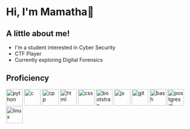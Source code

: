 # Hi, I'm Mamatha👋

## A little about me!
- I'm a student interested in Cyber Security
- CTF Player
- Currently exploring Digital Forensics 

## Proficiency
<p align="left">
<img src="https://cdn.jsdelivr.net/gh/devicons/devicon@latest/icons/python/python-original.svg"alt="python" width="45" height="45"/>
<img src="https://cdn.jsdelivr.net/gh/devicons/devicon@latest/icons/c/c-original.svg" alt="c" width="45" height="45"/>
<img src="https://cdn.jsdelivr.net/gh/devicons/devicon@latest/icons/cplusplus/cplusplus-original.svg"alt="cpp" width="45" height="45"/>
<img src="https://cdn.jsdelivr.net/gh/devicons/devicon@latest/icons/html5/html5-original.svg"alt="html" width="45" height="45" />
<img src="https://cdn.jsdelivr.net/gh/devicons/devicon@latest/icons/css3/css3-original.svg" alt="css" width="45" height="45"/>
<img src="https://cdn.jsdelivr.net/gh/devicons/devicon@latest/icons/bootstrap/bootstrap-original.svg"alt="bootstrap" width="45" height="45"/>
<img src="https://cdn.jsdelivr.net/gh/devicons/devicon@latest/icons/javascript/javascript-original.svg" alt="js" width="45" height="45" />
<img src="https://cdn.jsdelivr.net/gh/devicons/devicon@latest/icons/git/git-original.svg" alt="git" width="45" height="45"/>
<img src="https://cdn.jsdelivr.net/gh/devicons/devicon@latest/icons/bash/bash-original.svg"alt="bash" width="45" height="45" />
<img src="https://cdn.jsdelivr.net/gh/devicons/devicon@latest/icons/postgresql/postgresql-original.svg"alt="postgresql" width="45" height="45" />
<img src="https://cdn.jsdelivr.net/gh/devicons/devicon@latest/icons/linux/linux-original.svg"alt="linux" width="45" height="45"/>              
</p>
